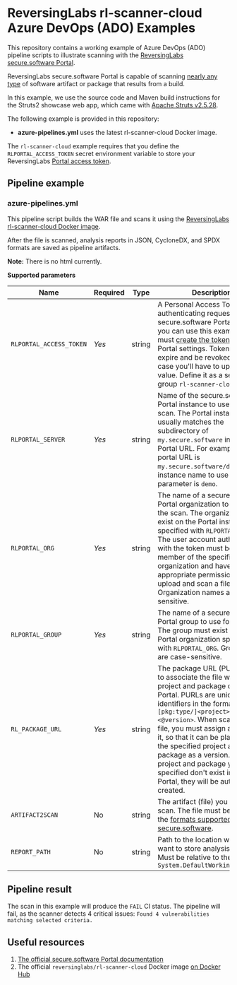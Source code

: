 # ReversingLabs rl-scanner-cloud Azure DevOps (ADO) Examples

This repository contains a working example of Azure DevOps (ADO) pipeline scripts to illustrate scanning with the
[ReversingLabs secure.software Portal](https://docs.secure.software/portal/integrations/).

ReversingLabs secure.software Portal is capable of scanning
[nearly any type](https://docs.secure.software/concepts/language-coverage)
of software artifact or package that results from a build.

In this example, we use the source code and Maven build instructions for the Struts2 showcase web app,
which came with [Apache Struts v2.5.28](https://archive.apache.org/dist/struts/2.5.28/).

The following example is provided in this repository:

- **azure-pipelines.yml** uses the latest rl-scanner-cloud Docker image.

The `rl-scanner-cloud` example requires that you define the `RLPORTAL_ACCESS_TOKEN` secret environment variable to store your ReversingLabs
[Portal access token](https://docs.secure.software/api/generate-api-token).


## Pipeline example


### azure-pipelines.yml
This pipeline script builds the WAR file and scans it using the
[ReversingLabs rl-scanner-cloud Docker image](https://hub.docker.com/r/reversinglabs/rl-scanner-cloud).

After the file is scanned, analysis reports in JSON, CycloneDX, and SPDX formats are saved as pipeline artifacts.

**Note:**
There is no html currently.


**Supported parameters**

| Name | Required | Type | Description |
| ---- | -------- | ---- | ----------- |
| `RLPORTAL_ACCESS_TOKEN` | *Yes* | string | A Personal Access Token for authenticating requests to the secure.software Portal. Before you can use this example, you must [create the token](https://docs.secure.software/api/generate-api-token) in your Portal settings. Tokens can expire and be revoked, in which case you'll have to update this value. Define it as a secret in a group `rl-scanner-cloud` |
| `RLPORTAL_SERVER`      | *Yes* | string | Name of the secure.software Portal instance to use for the scan. The Portal instance name usually matches the subdirectory of `my.secure.software` in your Portal URL. For example, if your portal URL is `my.secure.software/demo`, the instance name to use with this parameter is `demo`. |
| `RLPORTAL_ORG`         | *Yes* | string | The name of a secure.software Portal organization to use for the scan. The organization must exist on the Portal instance specified with `RLPORTAL_SERVER`. The user account authenticated with the token must be a member of the specified organization and have the appropriate permissions to upload and scan a file. Organization names are case-sensitive. |
| `RLPORTAL_GROUP`       | *Yes* | string | The name of a secure.software Portal group to use for the scan. The group must exist in the Portal organization specified with `RLPORTAL_ORG`. Group names are case-sensitive. |
| `RL_PACKAGE_URL`        | *Yes* | string | The package URL (PURL) used to associate the file with a project and package on the Portal. PURLs are unique identifiers in the format `[pkg:type/]<project></package><@version>`. When scanning a file, you must assign a PURL to it, so that it can be placed into the specified project and package as a version. If the project and package you specified don't exist in the Portal, they will be automatically created.  |
| `ARTIFACT2SCAN`         | No | string | The artifact (file) you want to scan. The file must be in any of the [formats supported by secure.software](https://docs.secure.software/concepts/reference). |
| `REPORT_PATH`           | No | string | Path to the location where you want to store analysis reports. Must be relative to the `System.DefaultWorkingDirectory` |


## Pipeline result

The scan in this example will produce the `FAIL` CI status.
The pipeline will fail, as the scanner detects 4 critical issues: `Found 4 vulnerabilities matching selected criteria.`

## Useful resources

  1. [The official secure.software Portal documentation](https://docs.secure.software/portal/)
  2. The official `reversinglabs/rl-scanner-cloud` Docker image [on Docker Hub](https://hub.docker.com/r/reversinglabs/rl-scanner-cloud)
